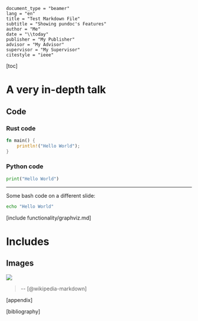 ```config
document_type = "beamer"
lang = "en"
title = "Test Markdown File"
subtitle = "Showing pundoc's Features"
author = "Me"
date = "\\today"
publisher = "My Publisher"
advisor = "My Advisor"
supervisor = "My Supervisor"
citestyle = "ieee"
```

[toc]

# A very in-depth talk

## Code

### Rust code

```rust
fn main() {
    println!("Hello World");
}
```

### Python code

```python
print("Hello World")
```

---

Some bash code on a different slide:

```bash
echo "Hello World"
```

[include functionality/graphviz.md]

# Includes

## Images

![](https://upload.wikimedia.org/wikipedia/commons/thumb/4/48/Markdown-mark.svg/208px-Markdown-mark.svg.png)
> -- [@wikipedia-markdown]

[appendix]

[bibliography]

